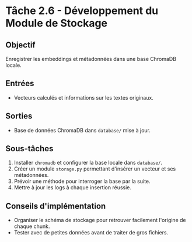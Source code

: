 # Tâche 2.6 - Développement du Module de Stockage

## Objectif
Enregistrer les embeddings et métadonnées dans une base ChromaDB locale.

## Entrées
- Vecteurs calculés et informations sur les textes originaux.

## Sorties
- Base de données ChromaDB dans `database/` mise à jour.

## Sous-tâches
1. Installer `chromadb` et configurer la base locale dans `database/`.
2. Créer un module `storage.py` permettant d'insérer un vecteur et ses métadonnées.
3. Prévoir une méthode pour interroger la base par la suite.
4. Mettre à jour les logs à chaque insertion réussie.

## Conseils d'implémentation
- Organiser le schéma de stockage pour retrouver facilement l'origine de chaque chunk.
- Tester avec de petites données avant de traiter de gros fichiers.
